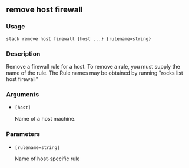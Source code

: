 ## remove host firewall

### Usage

`stack remove host firewall {host ...} {rulename=string}`

### Description

Remove a firewall rule for a host. To remove a rule,
	you must supply the name of the rule. The Rule names may
	be obtained by running "rocks list host firewall"

### Arguments

* `[host]`

   Name of a host machine.


### Parameters
* `[rulename=string]`

   Name of host-specific rule


